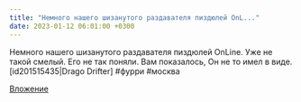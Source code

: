 ```yaml
---
title: "Немного нашего шизанутого раздавателя пиздюлей OnL..."
date: 2023-01-12 06:01:00 +0300
---
```


Немного нашего шизанутого раздавателя пиздюлей OnLine.
Уже не такой смелый. Его не так поняли. Вам показалось, Он не то имел в виде.
[id201515435|Drago Drifter]
#фурри #москва

[Вложение](https://vk.com/video41076938_456239584)
